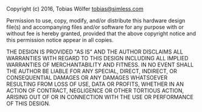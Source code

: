 Copyright (c) 2016, Tobias Wölfer <tobias@simless.com>

Permission to use, copy, modify, and/or distribute this hardware design file(s)
and accompanying files and/or software for any purpose with or without fee is
hereby granted, provided that the above copyright notice and this permission
notice appear in all copies.

THE DESIGN IS PROVIDED "AS IS" AND THE AUTHOR DISCLAIMS ALL WARRANTIES WITH
REGARD TO THIS DESIGN INCLUDING ALL IMPLIED WARRANTIES OF MERCHANTABILITY AND
FITNESS. IN NO EVENT SHALL THE AUTHOR BE LIABLE FOR ANY SPECIAL, DIRECT,
INDIRECT, OR CONSEQUENTIAL DAMAGES OR ANY DAMAGES WHATSOEVER RESULTING FROM
LOSS OF USE, DATA OR PROFITS, WHETHER IN AN ACTION OF CONTRACT, NEGLIGENCE OR
OTHER TORTIOUS ACTION, ARISING OUT OF OR IN CONNECTION WITH THE USE OR
PERFORMANCE OF THIS DESIGN.

